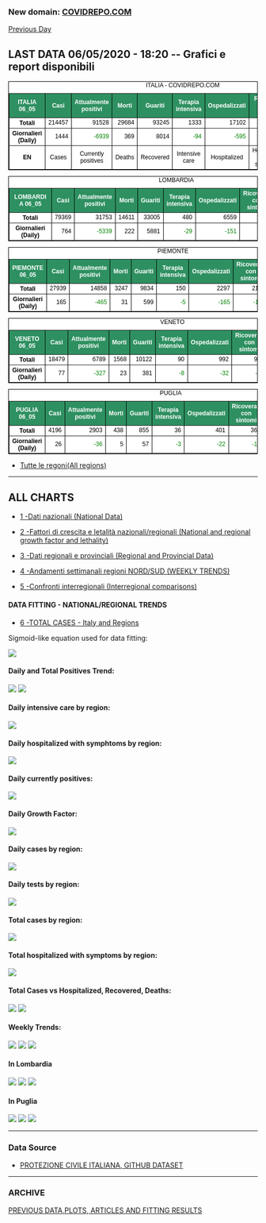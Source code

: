 <!-- start -->
### New domain: <a href="https://www.covidrepo.com/">COVIDREPO.COM</a>
[Previous Day](/index_05_05.md)
## LAST DATA 06/05/2020 - 18:20 -- Grafici e report disponibili

<table style=" color:black; font-size:12; font-family:arial; text-align:center; " cellpadding="2.5" cellspacing="0" border="1" bordercolor="black" bgcolor="#FFFFFF">
<caption>ITALIA - COVIDREPO.COM</caption>
<tr style="color:#FFFFFF;background:#2E9061">
<th>ITALIA 06_05</th>
<th>Casi</th>
<th>Attualmente positivi</th>
<th>Morti</th>
<th>Guariti</th>
<th>Terapia intensiva</th>
<th>Ospedalizzati</th>
<th>Ricoverati con sintomi</th>
<th>Isolamento domiciliare</th>
<th>Tamponi</th>
</tr>
<tr>
<th>Totali</th>
<td align="right"> 214457</td>
<td align="right"> 91528</td>
<td align="right"> 29684</td>
<td align="right"> 93245</td>
<td align="right"> 1333</td>
<td align="right"> 17102</td>
<td align="right"> 15769</td>
<td align="right"> 74426</td>
<td align="right"> 2310929</td>
</tr>
<tr>
<th>Giornalieri (Daily)</th>
<td align="right"> 1444</td>
<td align="right" style=" color:green; "> -6939</td>
<td align="right"> 369</td>
<td align="right"> 8014</td>
<td align="right" style=" color:green; "> -94</td>
<td align="right" style=" color:green; "> -595</td>
<td align="right" style=" color:green; "> -501</td>
<td align="right" style=" color:green; "> -6344</td>
<td align="right"> 64263</td>
</tr>
<tr>
<th>EN</th>
<td>Cases</td>
<td>Currently positives</td>
<td>Deaths</td>
<td>Recovered</td>
<td>Intensive care</td>
<td>Hospitalized</td>
<td>Hospitalized with symptoms</td>
<td>Home isolation</td>
<td>Tests</td>
</tr>
</table>

<table style=" color:black; font-size:12; font-family:arial; text-align:center; " cellpadding="2.5" cellspacing="0" border="1" bordercolor="black" bgcolor="#FFFFFF">
<caption>LOMBARDIA</caption>
<tr style="color:#FFFFFF;background:#2E9061">
<th>LOMBARDIA 06_05</th>
<th>Casi</th>
<th>Attualmente positivi</th>
<th>Morti</th>
<th>Guariti</th>
<th>Terapia intensiva</th>
<th>Ospedalizzati</th>
<th>Ricoverati con sintomi</th>
<th>Isolamento domiciliare</th>
<th>Tamponi</th>
</tr>
<tr>
<th>Totali</th>
<td align="right"> 79369</td>
<td align="right"> 31753</td>
<td align="right"> 14611</td>
<td align="right"> 33005</td>
<td align="right"> 480</td>
<td align="right"> 6559</td>
<td align="right"> 6079</td>
<td align="right"> 25194</td>
<td align="right"> 439806</td>
</tr>
<tr>
<th>Giornalieri (Daily)</th>
<td align="right"> 764</td>
<td align="right" style=" color:green; "> -5339</td>
<td align="right"> 222</td>
<td align="right"> 5881</td>
<td align="right" style=" color:green; "> -29</td>
<td align="right" style=" color:green; "> -151</td>
<td align="right" style=" color:green; "> -122</td>
<td align="right" style=" color:green; "> -5188</td>
<td align="right"> 14516</td>
</tr>
</table>

<table style=" color:black; font-size:12; font-family:arial; text-align:center; " cellpadding="2.5" cellspacing="0" border="1" bordercolor="black" bgcolor="#FFFFFF">
<caption>PIEMONTE</caption>
<tr style="color:#FFFFFF;background:#2E9061">
<th>PIEMONTE 06_05</th>
<th>Casi</th>
<th>Attualmente positivi</th>
<th>Morti</th>
<th>Guariti</th>
<th>Terapia intensiva</th>
<th>Ospedalizzati</th>
<th>Ricoverati con sintomi</th>
<th>Isolamento domiciliare</th>
<th>Tamponi</th>
</tr>
<tr>
<th>Totali</th>
<td align="right"> 27939</td>
<td align="right"> 14858</td>
<td align="right"> 3247</td>
<td align="right"> 9834</td>
<td align="right"> 150</td>
<td align="right"> 2297</td>
<td align="right"> 2147</td>
<td align="right"> 12561</td>
<td align="right"> 188057</td>
</tr>
<tr>
<th>Giornalieri (Daily)</th>
<td align="right"> 165</td>
<td align="right" style=" color:green; "> -465</td>
<td align="right"> 31</td>
<td align="right"> 599</td>
<td align="right" style=" color:green; "> -5</td>
<td align="right" style=" color:green; "> -165</td>
<td align="right" style=" color:green; "> -160</td>
<td align="right" style=" color:green; "> -300</td>
<td align="right"> 6741</td>
</tr>
</table>

<table style=" color:black; font-size:12; font-family:arial; text-align:center; " cellpadding="2.5" cellspacing="0" border="1" bordercolor="black" bgcolor="#FFFFFF">
<caption>VENETO</caption>
<tr style="color:#FFFFFF;background:#2E9061">
<th>VENETO 06_05</th>
<th>Casi</th>
<th>Attualmente positivi</th>
<th>Morti</th>
<th>Guariti</th>
<th>Terapia intensiva</th>
<th>Ospedalizzati</th>
<th>Ricoverati con sintomi</th>
<th>Isolamento domiciliare</th>
<th>Tamponi</th>
</tr>
<tr>
<th>Totali</th>
<td align="right"> 18479</td>
<td align="right"> 6789</td>
<td align="right"> 1568</td>
<td align="right"> 10122</td>
<td align="right"> 90</td>
<td align="right"> 992</td>
<td align="right"> 902</td>
<td align="right"> 5797</td>
<td align="right"> 399806</td>
</tr>
<tr>
<th>Giornalieri (Daily)</th>
<td align="right"> 77</td>
<td align="right" style=" color:green; "> -327</td>
<td align="right"> 23</td>
<td align="right"> 381</td>
<td align="right" style=" color:green; "> -8</td>
<td align="right" style=" color:green; "> -32</td>
<td align="right" style=" color:green; "> -24</td>
<td align="right" style=" color:green; "> -295</td>
<td align="right"> 8854</td>
</tr>
</table>

<table style=" color:black; font-size:12; font-family:arial; text-align:center; " cellpadding="2.5" cellspacing="0" border="1" bordercolor="black" bgcolor="#FFFFFF">
<caption>PUGLIA</caption>
<tr style="color:#FFFFFF;background:#2E9061">
<th>PUGLIA 06_05</th>
<th>Casi</th>
<th>Attualmente positivi</th>
<th>Morti</th>
<th>Guariti</th>
<th>Terapia intensiva</th>
<th>Ospedalizzati</th>
<th>Ricoverati con sintomi</th>
<th>Isolamento domiciliare</th>
<th>Tamponi</th>
</tr>
<tr>
<th>Totali</th>
<td align="right"> 4196</td>
<td align="right"> 2903</td>
<td align="right"> 438</td>
<td align="right"> 855</td>
<td align="right"> 36</td>
<td align="right"> 401</td>
<td align="right"> 365</td>
<td align="right"> 2502</td>
<td align="right"> 70944</td>
</tr>
<tr>
<th>Giornalieri (Daily)</th>
<td align="right"> 26</td>
<td align="right" style=" color:green; "> -36</td>
<td align="right"> 5</td>
<td align="right"> 57</td>
<td align="right" style=" color:green; "> -3</td>
<td align="right" style=" color:green; "> -22</td>
<td align="right" style=" color:green; "> -19</td>
<td align="right" style=" color:green; "> -14</td>
<td align="right"> 1816</td>
</tr>
</table>


- [Tutte le regoni(All regions)](/Tables/regionsTable_06_05.md)

---

## ALL CHARTS

- [1 -Dati nazionali (National Data)](/RUN_06_05/RUN0/RUN.html)

- [2 -Fattori di crescita e letalità nazionali/regionali (National and regional growth factor and lethality)](/RUN_06_05/RUN6/RUN.html)

- [3 -Dati regionali e provinciali (Regional and Provincial Data)](/RUN_06_05/RUN2/RUN.html)

- [4 -Andamenti settimanali regioni NORD/SUD (WEEKLY TRENDS)](/RUN_06_05/RUN5/RUN.html)

- [5 -Confronti interregionali (Interregional comparisons)](/RUN_06_05/RUN4/RUN.html)

#### DATA FITTING - NATIONAL/REGIONAL TRENDS

- [6 -TOTAL CASES - Italy and Regions](/RUN_06_05/RUN1/RUN.html)

Sigmoid-like equation used for data fitting:

<img src="https://latex.codecogs.com/svg.latex?Sig = \frac{a}{e^{b(x+c)} + a1e^{b1(x+c1)} - d}" border="0"/>

#### Daily and Total Positives Trend:
<img src="https://marcelchiarello.github.io/showdata/RUN_06_05/RUN1/RUN_DATA_FIT_TOTAL_CASES_ITALY_REGIONS_01.png">
<img src="https://marcelchiarello.github.io/showdata/RUN_06_05/RUN1/RUN_DATA_FIT_TOTAL_CASES_ITALY_REGIONS_02.png">

#### Daily intensive care by region:
<img src="https://marcelchiarello.github.io/showdata/RUN_06_05/RUN4/RUN_INTEREGION_13.png">

#### Daily hospitalized with symphtoms by region:
<img src="https://marcelchiarello.github.io/showdata/RUN_06_05/RUN4/RUN_INTEREGION_14.png">

#### Daily currently positives:
<img src="https://marcelchiarello.github.io/showdata/RUN_06_05/RUN4/RUN_INTEREGION_15.png">

#### Daily Growth Factor:
<img src="https://marcelchiarello.github.io/showdata/RUN_06_05/RUN6/RUN_FACTORS_01.png">

#### Daily cases by region:
<img src="https://marcelchiarello.github.io/showdata/RUN_06_05/RUN4/RUN_INTEREGION_11.png">

#### Daily tests by region:
<img src="https://marcelchiarello.github.io/showdata/RUN_06_05/RUN4/RUN_INTEREGION_12.png">

#### Total cases by region:
<img src="https://marcelchiarello.github.io/showdata/RUN_06_05/RUN4/RUN_INTEREGION_01.png">

#### Total hospitalized with symptoms by region:
<img src="https://marcelchiarello.github.io/showdata/RUN_06_05/RUN4/RUN_INTEREGION_05.png">

#### Total Cases vs Hospitalized, Recovered, Deaths:
<img src="https://marcelchiarello.github.io/showdata/RUN_06_05/RUN0/RUN_DATA_ITALIA_01.png">


<img src="https://marcelchiarello.github.io/showdata/RUN_06_05/RUN0/RUN_DATA_ITALIA_04.png">

#### Weekly Trends:
<img src="https://marcelchiarello.github.io/showdata/RUN_06_05/RUN5/RUN_NEWTRENDS_01.png">
<img src="https://marcelchiarello.github.io/showdata/RUN_06_05/RUN5/RUN_NEWTRENDS_02.png">
<img src="https://marcelchiarello.github.io/showdata/RUN_06_05/RUN5/RUN_NEWTRENDS_03.png">


#### In Lombardia
<img src="https://marcelchiarello.github.io/showdata/RUN_06_05/RUN2/RUN_DATA_PROVINCE_08.png">
<img src="https://marcelchiarello.github.io/showdata/RUN_06_05/RUN1/RUN_DATA_FIT_TOTAL_CASES_ITALY_REGIONS_05.png">
<img src="https://marcelchiarello.github.io/showdata/RUN_06_05/RUN1/RUN_DATA_FIT_TOTAL_CASES_ITALY_REGIONS_06.png">

#### In Puglia
<img src="https://marcelchiarello.github.io/showdata/RUN_06_05/RUN2/RUN_DATA_PROVINCE_01.png">
<img src="https://marcelchiarello.github.io/showdata/RUN_06_05/RUN1/RUN_DATA_FIT_TOTAL_CASES_ITALY_REGIONS_03.png">
<img src="https://marcelchiarello.github.io/showdata/RUN_06_05/RUN1/RUN_DATA_FIT_TOTAL_CASES_ITALY_REGIONS_04.png">

---

### Data Source

- [PROTEZIONE CIVILE ITALIANA, GITHUB DATASET](https://github.com/pcm-dpc/COVID-19)

---

### ARCHIVE
[PREVIOUS DATA,PLOTS, ARTICLES AND FITTING RESULTS](/archive.md)
